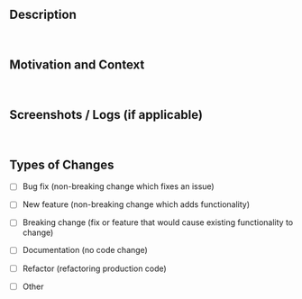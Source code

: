 ## Description
</br>
<!--- Describe your changes in detail -->

## Motivation and Context
</br>
<!--- Why is this change required? What problem does it solve? -->
<!--- If it fixes an open issue, please link to the issue here. -->

## Screenshots / Logs (if applicable)
</br>

## Types of Changes

<!--- What types of changes does your code introduce? Put an `x` in all the boxes that apply: -->

- [ ] Bug fix (non-breaking change which fixes an issue)
- [ ] New feature (non-breaking change which adds functionality)
- [ ] Breaking change (fix or feature that would cause existing functionality to change)
- [ ] Documentation (no code change)
- [ ] Refactor (refactoring production code)
- [ ] Other <!--- (provide information) -->


<!--- Thank you for contributing to git-cliff! ⛰️  -->
